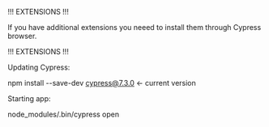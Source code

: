 !!! EXTENSIONS !!!

If you have additional extensions you neeed to install them through Cypress browser.

!!! EXTENSIONS !!!

Updating Cypress:

npm install --save-dev cypress@7.3.0 <- current version

Starting app:

node_modules/.bin/cypress open      
